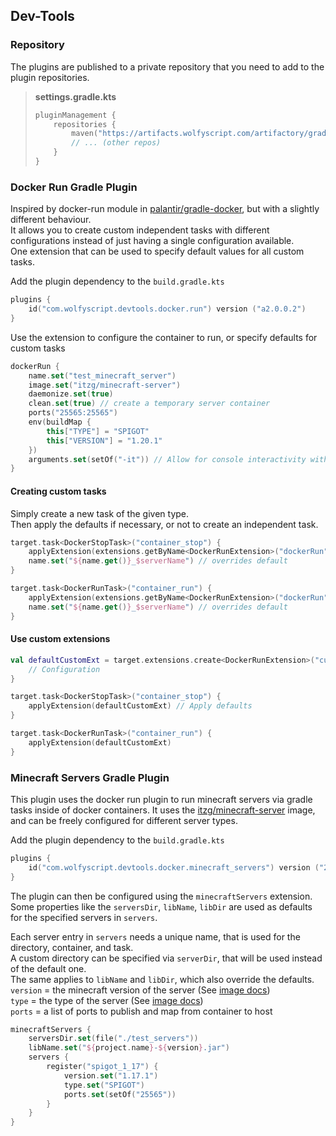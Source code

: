 ## Dev-Tools
### Repository
The plugins are published to a private repository that you need to add to the plugin repositories.
> **settings.gradle.kts** 
> ```kotlin
> pluginManagement {
>     repositories {
>         maven("https://artifacts.wolfyscript.com/artifactory/gradle-dev")
>         // ... (other repos)
>     }
> }
> ```

### Docker Run Gradle Plugin
Inspired by docker-run module in [palantir/gradle-docker](https://github.com/palantir/gradle-docker), 
but with a slightly different behaviour.  
It allows you to create custom independent tasks with different configurations instead of just having a single configuration available.  
One extension that can be used to specify default values for all custom tasks.

Add the plugin dependency to the `build.gradle.kts`
```kotlin
plugins {
    id("com.wolfyscript.devtools.docker.run") version ("a2.0.0.2")
}
```

Use the extension to configure the container to run, or specify defaults for custom tasks
```kotlin
dockerRun {
    name.set("test_minecraft_server")
    image.set("itzg/minecraft-server")
    daemonize.set(true)
    clean.set(true) // create a temporary server container
    ports("25565:25565")
    env(buildMap {
        this["TYPE"] = "SPIGOT"
        this["VERSION"] = "1.20.1"
    })
    arguments.set(setOf("-it")) // Allow for console interactivity with 'docker attach'
}
```

#### Creating custom tasks 
Simply create a new task of the given type.  
Then apply the defaults if necessary, or not to create an independent task.
```kotlin
target.task<DockerStopTask>("container_stop") {
    applyExtension(extensions.getByName<DockerRunExtension>("dockerRun")) // Apply defaults
    name.set("${name.get()}_$serverName") // overrides default
}

target.task<DockerRunTask>("container_run") {
    applyExtension(extensions.getByName<DockerRunExtension>("dockerRun")) // Apply defaults
    name.set("${name.get()}_$serverName") // overrides default
}
```

#### Use custom extensions
```kotlin
val defaultCustomExt = target.extensions.create<DockerRunExtension>("customDockerRun").apply {
    // Configuration 
}

target.task<DockerStopTask>("container_stop") {
    applyExtension(defaultCustomExt) // Apply defaults
}

target.task<DockerRunTask>("container_run") {
    applyExtension(defaultCustomExt)
}

```

### Minecraft Servers Gradle Plugin
This plugin uses the docker run plugin to run minecraft servers via gradle tasks inside of docker containers.
It uses the [itzg/minecraft-server](https://github.com/itzg/docker-minecraft-server) image, and can be freely configured for different server types.

Add the plugin dependency to the `build.gradle.kts`
```kotlin
plugins {
    id("com.wolfyscript.devtools.docker.minecraft_servers") version ("2.0-SNAPSHOT")
}
```
The plugin can then be configured using the `minecraftServers` extension.
Some properties like the `serversDir`, `libName`, `libDir` are used as defaults for the specified servers in `servers`.

Each server entry in `servers` needs a unique name, that is used for the directory, container, and task.  
A custom directory can be specified via `serverDir`, that will be used instead of the default one.  
The same applies to `libName` and `libDir`, which also override the defaults.  
`version` = the minecraft version of the server  (See [image docs](https://docker-minecraft-server.readthedocs.io/en/latest/versions/minecraft/))  
`type` = the type of the server (See [image docs](https://docker-minecraft-server.readthedocs.io/en/latest/types-and-platforms/))  
`ports` = a list of ports to publish and map from container to host 

```kotlin
minecraftServers {
    serversDir.set(file("./test_servers"))
    libName.set("${project.name}-${version}.jar")
    servers {
        register("spigot_1_17") {
            version.set("1.17.1")
            type.set("SPIGOT")
            ports.set(setOf("25565"))
        }
    }
}
```